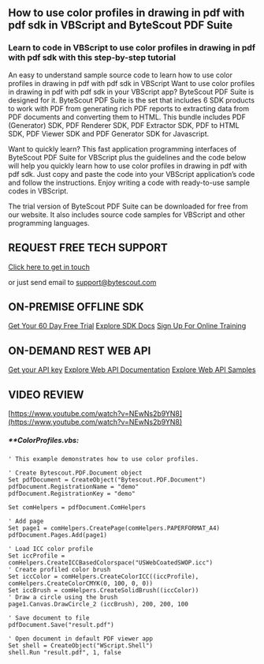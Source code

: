 ## How to use color profiles in drawing in pdf with pdf sdk in VBScript and ByteScout PDF Suite

### Learn to code in VBScript to use color profiles in drawing in pdf with pdf sdk with this step-by-step tutorial

An easy to understand sample source code to learn how to use color profiles in drawing in pdf with pdf sdk in VBScript Want to use color profiles in drawing in pdf with pdf sdk in your VBScript app? ByteScout PDF Suite is designed for it. ByteScout PDF Suite is the set that includes 6 SDK products to work with PDF from generating rich PDF reports to extracting data from PDF documents and converting them to HTML. This bundle includes PDF (Generator) SDK, PDF Renderer SDK, PDF Extractor SDK, PDF to HTML SDK, PDF Viewer SDK and PDF Generator SDK for Javascript.

Want to quickly learn? This fast application programming interfaces of ByteScout PDF Suite for VBScript plus the guidelines and the code below will help you quickly learn how to use color profiles in drawing in pdf with pdf sdk. Just copy and paste the code into your VBScript application’s code and follow the instructions. Enjoy writing a code with ready-to-use sample codes in VBScript.

The trial version of ByteScout PDF Suite can be downloaded for free from our website. It also includes source code samples for VBScript and other programming languages.

## REQUEST FREE TECH SUPPORT

[Click here to get in touch](https://bytescout.zendesk.com/hc/en-us/requests/new?subject=ByteScout%20PDF%20Suite%20Question)

or just send email to [support@bytescout.com](mailto:support@bytescout.com?subject=ByteScout%20PDF%20Suite%20Question) 

## ON-PREMISE OFFLINE SDK 

[Get Your 60 Day Free Trial](https://bytescout.com/download/web-installer?utm_source=github-readme)
[Explore SDK Docs](https://bytescout.com/documentation/index.html?utm_source=github-readme)
[Sign Up For Online Training](https://academy.bytescout.com/)


## ON-DEMAND REST WEB API

[Get your API key](https://pdf.co/documentation/api?utm_source=github-readme)
[Explore Web API Documentation](https://pdf.co/documentation/api?utm_source=github-readme)
[Explore Web API Samples](https://github.com/bytescout/ByteScout-SDK-SourceCode/tree/master/PDF.co%20Web%20API)

## VIDEO REVIEW

[https://www.youtube.com/watch?v=NEwNs2b9YN8](https://www.youtube.com/watch?v=NEwNs2b9YN8)




<!-- code block begin -->

##### ****ColorProfiles.vbs:**
    
```
' This example demonstrates how to use color profiles.

' Create Bytescout.PDF.Document object
Set pdfDocument = CreateObject("Bytescout.PDF.Document")
pdfDocument.RegistrationName = "demo"
pdfDocument.RegistrationKey = "demo"

Set comHelpers = pdfDocument.ComHelpers

' Add page
Set page1 = comHelpers.CreatePage(comHelpers.PAPERFORMAT_A4)
pdfDocument.Pages.Add(page1)

' Load ICC color profile
Set iccProfile = comHelpers.CreateICCBasedColorspace("USWebCoatedSWOP.icc")
' Create profiled color brush
Set iccColor = comHelpers.CreateColorICC((iccProfile), comHelpers.CreateColorCMYK(0, 100, 0, 0))
Set iccBrush = comHelpers.CreateSolidBrush((iccColor))
' Draw a circle using the brush
page1.Canvas.DrawCircle_2 (iccBrush), 200, 200, 100

' Save document to file
pdfDocument.Save("result.pdf")

' Open document in default PDF viewer app
Set shell = CreateObject("WScript.Shell")
shell.Run "result.pdf", 1, false

```

<!-- code block end -->